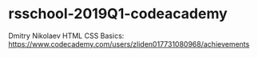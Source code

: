 # rsschool-2019Q1-codeacademy
Dmitry Nikolaev
HTML CSS Basics: https://www.codecademy.com/users/zliden017731080968/achievements